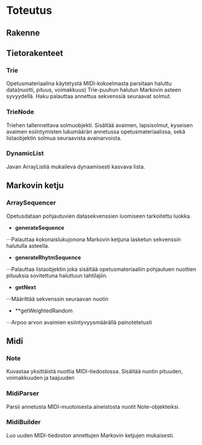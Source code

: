 # Toteutus

## Rakenne

## Tietorakenteet

### Trie

Opetusmateriaalina käytetystä MIDI-kokoelmasta parsitaan haluttu data(nuotti, pituus, voimakkuus) Trie-puuhun halutun Markovin asteen syvyydellä. Haku palauttaa annettua sekvenssiä seuraavat solmut.

### TrieNode

Triehen tallennettava solmuobjekti. Sisältää avaimen, lapsisolmut, kyseisen avaimen esiintymisten lukumäärän annetussa opetusmateriaalissa, sekä listaobjektin solmua seuraavista avainarvoista.

### DynamicList

Javan ArrayListiä mukaileva dynaamisesti kasvava lista.

## Markovin ketju

### ArraySequencer

Opetusdataan pohjautuvien datasekvenssien luomiseen tarkoitettu luokka.

- **generateSequence**

⋅⋅⋅Palauttaa kokonaislukujonona Markovin ketjuna lasketun sekvenssin halutulla asteella. </p>

- **generateRhytmSequence**

⋅⋅⋅Palauttaa listaobjektin joka sisältää opetusmateriaaliin pohjautuen nuottien pituuksia sovitettuna haluttuun tahtilajiin.

- **getNext**

⋅⋅⋅Määrittää sekvenssin seuraavan nuotin

- **getWeightedRandom

⋅⋅⋅Arpoo arvon avaimien esiintyvyysmäärällä painotetetusti 

## Midi

### Note

Kuvastaa yksittäistä nuottia MIDI-tiedostossa. Sisältää nuotin pituuden, voimakkuuden ja taajuuden

### MidiParser

Parsii annetusta MIDI-muotoisesta aineistosta nuotit Note-objekteiksi.

### MidiBuilder

Luo uuden MIDI-tiedoston annettujen Markovin ketjujen mukaisesti.
